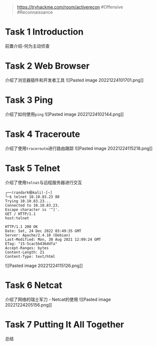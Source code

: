> https://tryhackme.com/room/activerecon
> #Offensive #Reconnaissance 

# Task 1 Introduction

前置介绍-何为主动侦查

# Task 2 Web Browser

介绍了浏览器插件和开发者工具
![[Pasted image 20221224101701.png]]

# Task 3 Ping

介绍了如何使用`ping`
![[Pasted image 20221224102144.png]]

# Task 4 Traceroute

介绍了使用`traceroute`进行路由跟踪
![[Pasted image 20221224115218.png]]

# Task 5 Telnet

介绍了使用`telnat`与远程服务器进行交互
```shell
┌──(randark㉿kali)-[~]
└─$ telnet 10.10.83.23 80 
Trying 10.10.83.23...
Connected to 10.10.83.23.
Escape character is '^]'.
GET / HTTP/1.1
host:telnet

HTTP/1.1 200 OK
Date: Sat, 24 Dec 2022 03:49:35 GMT
Server: Apache/2.4.10 (Debian)
Last-Modified: Mon, 30 Aug 2021 12:09:24 GMT
ETag: "15-5cac5b436ddfa"
Accept-Ranges: bytes
Content-Length: 21
Content-Type: text/html
```
![[Pasted image 20221224115126.png]]

# Task 6 Netcat

介绍了网络的瑞士军刀 - Netcat的使用
![[Pasted image 20221224205156.png]]

# Task 7 Putting It All Together

总结